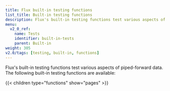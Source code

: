 ```yaml
---
title: Flux built-in testing functions
list_title: Built-in testing functions
description: Flux's built-in testing functions test various aspects of piped-forward data.
menu:
  v2_0_ref:
    name: Tests
    identifier: built-in-tests
    parent: Built-in
weight: 305
v2.0/tags: [testing, built-in, functions]
---
```


Flux's built-in testing functions test various aspects of piped-forward data.
The following built-in testing functions are available:

{{< children type="functions" show="pages" >}}
